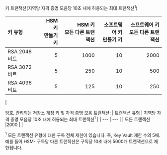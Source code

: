 키 트랜잭션(지역당 자격 증명 모음당 10초 내에 허용되는 최대 트랜잭션<sup>1</sup>)

|키 유형|HSM 키<br>만들기 키|HSM 키<br>모든 다른 트랜잭션|소프트웨어 키<br>만들기 키|소프트웨어 키<br>모든 다른 트랜잭션|
|:---|---:|---:|---:|---:|
|RSA 2048비트|5|1000|10|2000|
|RSA 3072비트|5|250|10|500|
|RSA 4096비트|5|125|10|250|
|

암호, 관리되는 저장소 계정 키 및 자격 증명 모음 트랜잭션:
| 트랜잭션 유형 | 지역당 자격 증명 모음당 10초 내에 허용되는 최대 트랜잭션<sup>1</sup> |
| --- | --- |
| 모든 트랜잭션 |2000 |
|

<sup>1</sup> 모든 트랜잭션 유형에 대한 구독 전체 제한이 있습니다. 즉, Key Vault 제한 수의 5배. 예를 들어 HSM- 구독당 다른 트랜잭션은 구독당 10초 내에 5000개 트랜잭션으로 제한됩니다.
